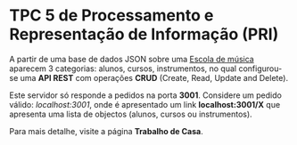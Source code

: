 # TPC 5 de Processamento e Representação de Informação (PRI)

A partir de uma base de dados JSON sobre uma [Escola de música] aparecem 3 categorias: alunos, cursos, instrumentos, no qual configurou-se uma **API REST** com operações **CRUD** 
(Create, Read, Update and Delete).

Este servidor só responde a pedidos na porta **3001**. Considere um pedido válido: *localhost:3001*, onde é apresentado um link **localhost:3001/X** que apresenta uma lista de 
objectos (alunos, cursos ou instrumentos).

Para mais detalhe, visite a página **Trabalho de Casa**.

[Escola de música]:https://epl.di.uminho.pt/~jcr/TRANSF/db.json
